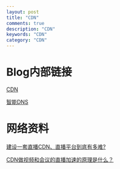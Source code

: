 ```yaml
---
layout: post
title: "CDN"
comments: true
description: "CDN"
keywords: "CDN"
category: "CDN"
---
```


# Blog内部链接

[CDN](/CDN)

[智能DNS](/DNS)


# 网络资料

[建设一套直播CDN、直播平台到底有多难?](http://www.360doc.com/content/16/0524/20/28504191_561986104.shtml)

[CDN做视频和会议的直播加速的原理是什么？](https://www.zhihu.com/question/34519860)
